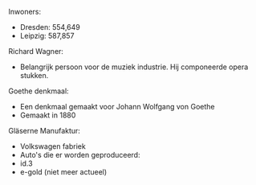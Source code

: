 Inwoners: 
- Dresden: 554,649
- Leipzig: 587,857

Richard Wagner:
- Belangrijk persoon voor de muziek industrie. Hij componeerde opera stukken.

Goethe denkmaal: 
- Een denkmaal gemaakt voor Johann Wolfgang von Goethe
- Gemaakt in 1880

Gläserne Manufaktur:
- Volkswagen fabriek
- Auto's die er worden geproduceerd: 
-   id.3
-   e-gold (niet meer actueel)
